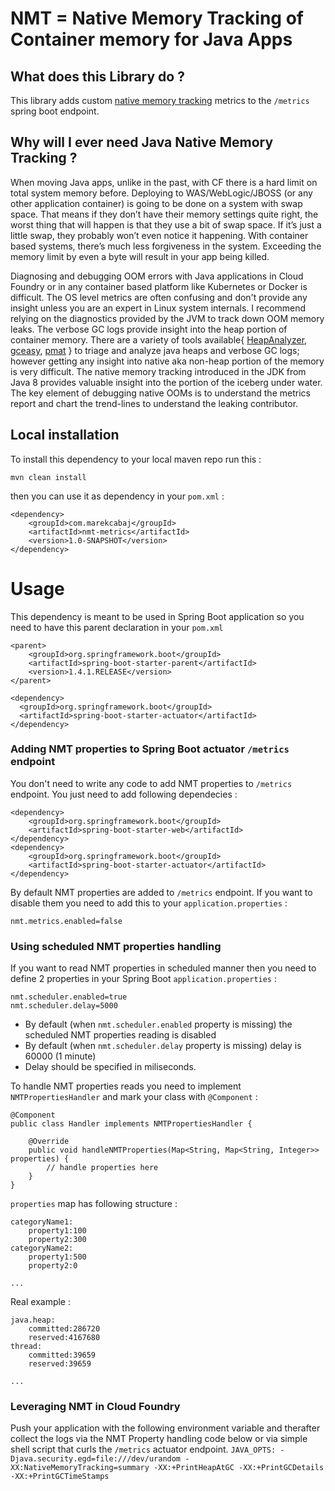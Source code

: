 # NMT = Native Memory Tracking of Container memory for Java Apps

## What does this Library do ?
This library adds custom [native memory tracking](https://docs.oracle.com/javase/8/docs/technotes/guides/troubleshoot/tooldescr007.html) metrics to the `/metrics` spring boot endpoint.  

## Why will I ever need Java Native Memory Tracking ?

When moving Java apps, unlike in the past, with CF there is a hard limit on total system memory before. Deploying to WAS/WebLogic/JBOSS (or any other application container) is going to be done on a system with swap space. That means if they don’t have their memory settings quite right, the worst thing that will happen is that they use a bit of swap space. If it’s just a little swap, they probably won’t even notice it happening. With container based systems, there’s much less forgiveness in the system. Exceeding the memory limit by even a byte will result in your app being killed.


Diagnosing and debugging OOM errors with Java applications in Cloud Foundry or in any container based platform like Kubernetes or Docker is difficult. The OS level metrics are often confusing and don't provide any insight unless you are an expert in Linux system internals. I recommend relying on the diagnostics provided by the JVM to track down OOM memory leaks. The verbose GC logs provide insight into the heap portion of container memory. There are a variety of tools available{ [HeapAnalyzer](http://www.eclipse.org/mat/), [gceasy](http://gceasy.io/), [pmat](http://ibm.co/1pUjktc) } to triage and analyze java heaps and verbose GC logs; however getting any insight into native aka non-heap portion of the memory is very difficult.  The native memory tracking introduced in the JDK from Java 8 provides valuable insight into the portion of the iceberg under water.  The key element of debugging native OOMs is to understand the metrics report and chart the trend-lines to understand the leaking contributor.


## Local installation

To install this dependency to your local maven repo run this :

```
mvn clean install
```

then you can use it as dependency in your `pom.xml` :

```
<dependency>
    <groupId>com.marekcabaj</groupId>
    <artifactId>nmt-metrics</artifactId>
    <version>1.0-SNAPSHOT</version>
</dependency>
```

# Usage

This dependency is meant to be used in Spring Boot application so you need to have this parent declaration in your `pom.xml`

```
<parent>
    <groupId>org.springframework.boot</groupId>
    <artifactId>spring-boot-starter-parent</artifactId>
    <version>1.4.1.RELEASE</version>
</parent>

<dependency>
  <groupId>org.springframework.boot</groupId>
  <artifactId>spring-boot-starter-actuator</artifactId>
</dependency>

```

### Adding NMT properties to Spring Boot actuator `/metrics` endpoint

You don't need to write any code to add NMT properties to `/metrics` endpoint. You just need to add following dependecies :

```
<dependency>
    <groupId>org.springframework.boot</groupId>
    <artifactId>spring-boot-starter-web</artifactId>
</dependency>
<dependency>
    <groupId>org.springframework.boot</groupId>
    <artifactId>spring-boot-starter-actuator</artifactId>
</dependency>
```

By default NMT properties are added to `/metrics` endpoint. If you want to disable them you need to add this to your `application.properties` :

```
nmt.metrics.enabled=false
```


### Using scheduled NMT properties handling

If you want to read NMT properties in scheduled manner then you need to define 2 properties in your Spring Boot `application.properties` :

```
nmt.scheduler.enabled=true
nmt.scheduler.delay=5000
```

* By default (when `nmt.scheduler.enabled` property is missing) the scheduled NMT properties reading is disabled
* By default (when `nmt.scheduler.delay` property is missing) delay is 60000 (1 minute)
* Delay should be specified in miliseconds.

To handle NMT properties reads you need to implement `NMTPropertiesHandler` and mark your class with `@Component` :

```
@Component
public class Handler implements NMTPropertiesHandler {

    @Override
    public void handleNMTProperties(Map<String, Map<String, Integer>> properties) {
        // handle properties here
    }
}
```

`properties` map has following structure :

```
categoryName1:
	property1:100
	property2:300
categoryName2:
	property1:500
	property2:0

...

```

Real example :

```
java.heap:
	committed:286720
	reserved:4167680
thread:
	committed:39659
	reserved:39659

...

```

### Leveraging NMT in Cloud Foundry

Push your application with the following environment variable and therafter collect the logs via the NMT Property handling code below or via simple shell script that curls the `/metrics` actuator endpoint.
`JAVA_OPTS: -Djava.security.egd=file:///dev/urandom -XX:NativeMemoryTracking=summary -XX:+PrintHeapAtGC -XX:+PrintGCDetails -XX:+PrintGCTimeStamps`
